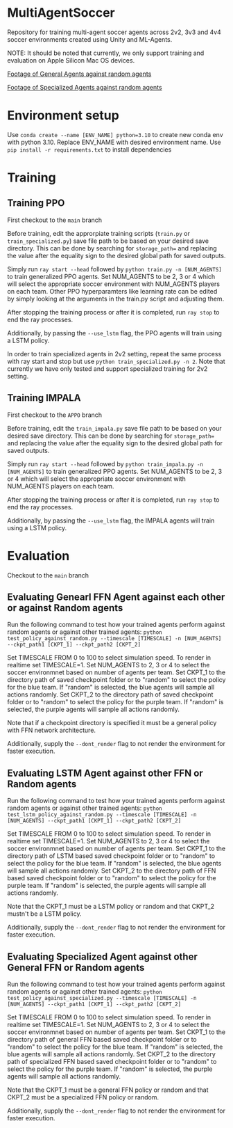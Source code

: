 # MultiAgentSoccer
Repository for training multi-agent soccer agents across 2v2, 3v3 and 4v4 soccer environments created using Unity and ML-Agents.

NOTE: It should be noted that currently, we only support training and evaluation on Apple Silicon Mac OS devices.

[Footage of General Agents against random agents](https://drive.google.com/file/d/1xtaX5BfJqN24rk7ZCQ4bcbSD3Lt7MX4_/view?usp=sharing)

[Footage of Specialized Agents against random agents](https://drive.google.com/file/d/1iO3S3lXvTKDk2iwQOxgBYJfYFirvFs5G/view?usp=sharing)

# Environment setup
Use ```conda create --name [ENV_NAME] python=3.10``` to create new conda env with python 3.10. Replace ENV_NAME with desired environment name.
Use ```pip install -r requirements.txt``` to install dependencies

# Training

## Training PPO
First checkout to the ```main``` branch

Before training, edit the approrpiate training scripts (```train.py``` or ```train_specialized.py```) save file path to be based on your desired save directory. This can be done by searching for ```storage_path=``` and replacing the value after the equality sign to the desired global path for saved outputs.

Simply run ```ray start --head``` followed by ```python train.py -n [NUM_AGENTS]``` to train generalized PPO agents. Set NUM_AGENTS to be 2, 3 or 4 which will select the appropriate soccer environment with NUM_AGENTS players on each team. Other PPO hyperparamters like learning rate can be edited by simply looking at the arguments in the train.py script and adjusting them.

After stopping the training process or after it is completed, run ```ray stop``` to end the ray processes.

Additionally, by passing the ```--use_lstm``` flag, the PPO agents will train using a LSTM policy.

In order to train specialized agents in 2v2 setting, repeat the same process with ray start and stop but use ```python train_specialized.py -n 2```. Note that currently we have only tested and support specialized training for 2v2 setting.

## Training IMPALA
First checkout to the ```APPO``` branch

Before training, edit the ```train_impala.py``` save file path to be based on your desired save directory. This can be done by searching for ```storage_path=``` and replacing the value after the equality sign to the desired global path for saved outputs.

Simply run ```ray start --head``` followed by ```python train_impala.py -n [NUM_AGENTS]``` to train generalized PPO agents. Set NUM_AGENTS to be 2, 3 or 4 which will select the appropriate soccer environment with NUM_AGENTS players on each team.

After stopping the training process or after it is completed, run ```ray stop``` to end the ray processes.

Additionally, by passing the ```--use_lstm``` flag, the IMPALA agents will train using a LSTM policy.

# Evaluation
Checkout to the ```main``` branch

## Evaluating Genearl FFN Agent against each other or against Random agents
Run the following command to test how your trained agents perform against random agents or against other trained agents: ```python test_policy_against_random.py --timescale [TIMESCALE] -n [NUM_AGENTS] --ckpt_path1 [CKPT_1] --ckpt_path2 [CKPT_2]```

Set TIMESCALE FROM 0 to 100 to select simulation speed. To render in realtime set TIMESCALE=1.
Set NUM_AGENTS to 2, 3 or 4 to select the soccer environmnet based on number of agents per team.
Set CKPT_1 to the directory path of saved checkpoint folder or to "random" to select the policy for the blue team. If "random" is selected, the blue agents will sample all actions randomly.
Set CKPT_2 to the directory path of saved checkpoint folder or to "random" to select the policy for the purple team. If "random" is selected, the purple agents will sample all actions randomly.

Note that if a checkpoint directory is specified it must be a general policy with FFN network architecture.

Additionally, supply the ```--dont_render``` flag to not render the environment for faster execution.

## Evaluating LSTM Agent against other FFN or Random agents
Run the following command to test how your trained agents perform against random agents or against other trained agents: ```python test_lstm_policy_against_random.py --timescale [TIMESCALE] -n [NUM_AGENTS] --ckpt_path1 [CKPT_1] --ckpt_path2 [CKPT_2]```

Set TIMESCALE FROM 0 to 100 to select simulation speed. To render in realtime set TIMESCALE=1.
Set NUM_AGENTS to 2, 3 or 4 to select the soccer environmnet based on number of agents per team.
Set CKPT_1 to the directory path of LSTM based saved checkpoint folder or to "random" to select the policy for the blue team. If "random" is selected, the blue agents will sample all actions randomly.
Set CKPT_2 to the directory path of FFN based saved checkpoint folder or to "random" to select the policy for the purple team. If "random" is selected, the purple agents will sample all actions randomly.

Note that the CKPT_1 must be a LSTM policy or random and that CKPT_2 mustn't be a LSTM policy.

Additionally, supply the ```--dont_render``` flag to not render the environment for faster execution.

## Evaluating Specialized Agent against other General FFN or Random agents
Run the following command to test how your trained agents perform against random agents or against other trained agents: ```python test_policy_against_specialized.py --timescale [TIMESCALE] -n [NUM_AGENTS] --ckpt_path1 [CKPT_1] --ckpt_path2 [CKPT_2]```

Set TIMESCALE FROM 0 to 100 to select simulation speed. To render in realtime set TIMESCALE=1.
Set NUM_AGENTS to 2, 3 or 4 to select the soccer environmnet based on number of agents per team.
Set CKPT_1 to the directory path of general FFN based saved checkpoint folder or to "random" to select the policy for the blue team. If "random" is selected, the blue agents will sample all actions randomly.
Set CKPT_2 to the directory path of specialized FFN based saved checkpoint folder or to "random" to select the policy for the purple team. If "random" is selected, the purple agents will sample all actions randomly.

Note that the CKPT_1 must be a general FFN policy or random and that CKPT_2 must be a specialized FFN policy or random.

Additionally, supply the ```--dont_render``` flag to not render the environment for faster execution.
